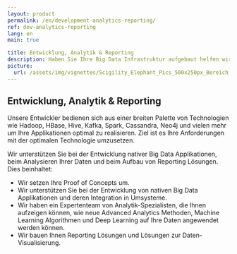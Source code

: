 ```yaml
---
layout: product
permalink: /en/development-analytics-reporting/
ref: dev-analytics-reporting
lang: en
main: true

title: Entwicklung, Analytik & Reporting
description: Haben Sie Ihre Big Data Infrastruktur aufgebaut helfen wir Ihnen Ihre neuen Datendienstleistungen und Datenprodukte zu realisieren.
picture:
  url: /assets/img/vignettes/Scigility_Elephant_Pics_500x250px_Bereich_3.jpg
---
```


## Entwicklung, Analytik & Reporting

Unsere Entwickler bedienen sich aus einer breiten Palette von Technologien wie Hadoop, HBase, Hive, Kafka, Spark, Cassandra, Neo4j und vielen mehr um Ihre Applikationen optimal zu realisieren. Ziel ist es Ihre Anforderungen mit der optimalen Technologie umzusetzen. 

Wir unterstützen Sie bei der Entwicklung nativer Big Data Applikationen, beim Analysieren Ihrer Daten und beim Aufbau von Reporting Lösungen. Dies beinhaltet:


- Wir setzen Ihre Proof of Concepts um.
- Wir unterstützen Sie bei der Entwicklung von nativen Big Data Applikationen und deren Integration in Umsysteme. 
- Wir haben ein Expertenteam von Analytik-Spezialisten, die Ihnen aufzeigen können, wie neue Advanced Analytics Methoden, Machine Learning Algorithmen und Deep Learning auf Ihre Daten angewendet werden können.
- Wir bauen Ihnen Reporting Lösungen und Lösungen zur Daten-Visualisierung.

